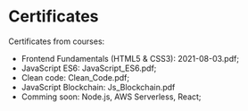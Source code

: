 # Certificates
Certificates from courses:

* Frontend Fundamentals (HTML5 & CSS3): 2021-08-03.pdf;
* JavaScript ES6: JavaScript_ES6.pdf;
* Clean code: Clean_Code.pdf; 
* JavaScript Blockchain: Js_Blockchain.pdf
* Comming soon: Node.js, AWS Serverless, React;



  
